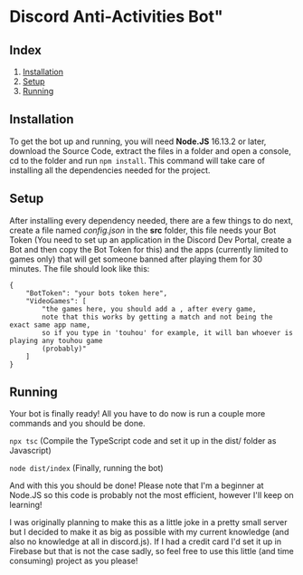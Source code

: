 # Discord Anti-Activities Bot"

## Index

1. [Installation](https://github.com/VaRloL/discord-anti-activities-bot#installation)
2. [Setup](https://github.com/VaRloL/discord-anti-activities-bot#setup)
3. [Running](https://github.com/VaRloL/discord-anti-activities-bot#running)
## Installation

To get the bot up and running, you will need **Node.JS** 16.13.2 or later, download the Source Code, extract the files in a folder and open a console, cd to the folder and run `npm install`. This command will take care of installing all the dependencies needed for the project.

## Setup

After installing every dependency needed, there are a few things to do next, create a file named *config.json* in the **src** folder, this file needs your Bot Token (You need to set up an application in the Discord Dev Portal, create a Bot and then copy the Bot Token for this) and the apps (currently limited to games only) that will get someone banned after playing them for 30 minutes. The file should look like this:

```
{
    "BotToken": "your bots token here",
    "VideoGames": [
        "the games here, you should add a , after every game, 
        note that this works by getting a match and not being the exact same app name, 
        so if you type in 'touhou' for example, it will ban whoever is playing any touhou game 
        (probably)"
    ]
}
```

## Running

Your bot is finally ready! All you have to do now is run a couple more commands and you should be done.

`npx tsc` (Compile the TypeScript code and set it up in the dist/ folder as Javascript)

`node dist/index` (Finally, running the bot)

And with this you should be done! Please note that I'm a beginner at Node.JS so this code is probably not the most efficient, however I'll keep on learning!

I was originally planning to make this as a little joke in a pretty small server but I decided to make it as big as possible with my current knowledge (and also no knowledge at all in discord.js). If I had a credit card I'd set it up in Firebase but that is not the case sadly, so feel free to use this little (and time consuming) project as you please!
